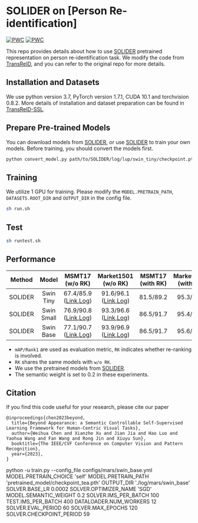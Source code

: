 # SOLIDER on [Person Re-identification]

[![PWC](https://img.shields.io/endpoint.svg?url=https://paperswithcode.com/badge/beyond-appearance-a-semantic-controllable/person-re-identification-on-msmt17)](https://paperswithcode.com/sota/person-re-identification-on-msmt17?p=beyond-appearance-a-semantic-controllable)
[![PWC](https://img.shields.io/endpoint.svg?url=https://paperswithcode.com/badge/beyond-appearance-a-semantic-controllable/person-re-identification-on-market-1501)](https://paperswithcode.com/sota/person-re-identification-on-market-1501?p=beyond-appearance-a-semantic-controllable)

This repo provides details about how to use [SOLIDER](https://github.com/tinyvision/SOLIDER) pretrained representation on person re-identification task.
We modify the code from [TransReID](https://github.com/damo-cv/TransReID), and you can refer to the original repo for more details.

## Installation and Datasets

We use python version 3.7, PyTorch version 1.7.1, CUDA 10.1 and torchvision 0.8.2. More details of installation and dataset preparation can be found in [TransReID-SSL](https://github.com/damo-cv/TransReID-SSL).

## Prepare Pre-trained Models 
You can download models from [SOLIDER](https://github.com/tinyvision/SOLIDER), or use [SOLIDER](https://github.com/tinyvision/SOLIDER) to train your own models.
Before training, you should convert the models first.

```bash
python convert_model.py path/to/SOLIDER/log/lup/swin_tiny/checkpoint.pth path/to/SOLIDER/log/lup/swin_tiny/checkpoint_tea.pth
```

## Training

We utilize 1 GPU for training. Please modify the `MODEL.PRETRAIN_PATH`, `DATASETS.ROOT_DIR` and `OUTPUT_DIR` in the config file.

```bash
sh run.sh
```

## Test

```bash
sh runtest.sh
```

## Performance

| Method | Model | MSMT17<br>(w/o RK) | Market1501<br>(w/o RK) | MSMT17<br>(with RK) | Market1501<br>(with RK) |
| ------ | :---: | :---: | :---: | :---: | :---: |
| SOLIDER | Swin Tiny | 67.4/85.9<br>([Link](https://drive.google.com/file/d/10YLhMbwvmxZl3gTVo2BN_828SKZHdCjr/view?usp=share_link),[Log](https://drive.google.com/file/d/1qpc7kbPn9JpV6qu2HO1-WrL75gGLtz6_/view?usp=share_link)) | 91.6/96.1<br>([Link](https://drive.google.com/file/d/1YrE_r9Fk5uR0uFFQboBv203vxlOpFXU8/view?usp=share_link),[Log](https://drive.google.com/file/d/1EGdR1_tj0b8UG1FEmGbcBqhw-wXKTdg0/view?usp=share_link)) | 81.5/89.2 | 95.3/96.6 |
| SOLIDER | Swin Small | 76.9/90.8<br>([Link](https://drive.google.com/file/d/1C-aIZdFyjFsZX4W4feG-Ex39RU2Qvu3b/view?usp=share_link),[Log](https://drive.google.com/file/d/1Oqzk3iZQOXTyPLJgGlnqDan1buLRx-bH/view?usp=share_link)) | 93.3/96.6<br>([Link](https://drive.google.com/file/d/14uOCf5yZq0Rt5rRSJI9I7_d5kt2EOyHO/view?usp=share_link),[Log](https://drive.google.com/file/d/1lH2-ozb5ju9TTeXIyDqeEW4U450zbgrc/view?usp=share_link)) | 86.5/91.7 | 95.4/96.4 |
| SOLIDER | Swin Base | 77.1/90.7<br>([Link](https://drive.google.com/file/d/1Y-RFAYdT56vnMjwxH1Ym3DVhZzZuMQZs/view?usp=share_link),[Log](https://drive.google.com/file/d/1DIxAeDJqFrZ4dIEe4VQrhCJNaS3NAk3O/view?usp=share_link)) | 93.9/96.9<br>([Link](https://drive.google.com/file/d/1pZ1unW2IwSsqSN2KYHcgBhgjQztQW_fe/view?usp=share_link),[Log](https://drive.google.com/file/d/1DH0K4Ks9LXJEFVcm5PfIUUZ3A3vpFfLZ/view?usp=share_link)) | 86.5/91.7 | 95.6/96.7 |

- `mAP/Rank1` are used as evaluation metric, `RK` indicates whether re-ranking is involved.
- `RK` shares the same models with `w/o RK`.
- We use the pretrained models from [SOLIDER](https://github.com/tinyvision/SOLIDER).
- The semantic weight is set to 0.2 in these experiments.

## Citation

If you find this code useful for your research, please cite our paper

```
@inproceedings{chen2023beyond,
  title={Beyond Appearance: a Semantic Controllable Self-Supervised Learning Framework for Human-Centric Visual Tasks},
  author={Weihua Chen and Xianzhe Xu and Jian Jia and Hao Luo and Yaohua Wang and Fan Wang and Rong Jin and Xiuyu Sun},
  booktitle={The IEEE/CVF Conference on Computer Vision and Pattern Recognition},
  year={2023},
}
```


python -u train.py --config_file configs/mars/swin_base.yml MODEL.PRETRAIN_CHOICE 'self' MODEL.PRETRAIN_PATH 'pretrained_model/checkpoint_tea.pth' OUTPUT_DIR './log/mars/swin_base' SOLVER.BASE_LR 0.0002 SOLVER.OPTIMIZER_NAME 'SGD' MODEL.SEMANTIC_WEIGHT 0.2 SOLVER.IMS_PER_BATCH 100 TEST.IMS_PER_BATCH 400 DATALOADER.NUM_WORKERS 12 SOLVER.EVAL_PERIOD 60 SOLVER.MAX_EPOCHS 120 SOLVER.CHECKPOINT_PERIOD 59
